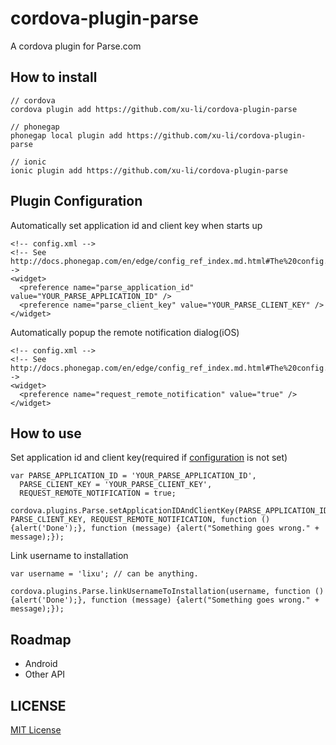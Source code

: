 # cordova-plugin-parse

A cordova plugin for Parse.com

## How to install

```
// cordova
cordova plugin add https://github.com/xu-li/cordova-plugin-parse

// phonegap
phonegap local plugin add https://github.com/xu-li/cordova-plugin-parse

// ionic
ionic plugin add https://github.com/xu-li/cordova-plugin-parse
```

## Plugin Configuration

Automatically set application id and client key when starts up
```
<!-- config.xml -->
<!-- See http://docs.phonegap.com/en/edge/config_ref_index.md.html#The%20config.xml%20File-->
<widget>
  <preference name="parse_application_id" value="YOUR_PARSE_APPLICATION_ID" />
  <preference name="parse_client_key" value="YOUR_PARSE_CLIENT_KEY" />
</widget>
```

Automatically popup the remote notification dialog(iOS)
```
<!-- config.xml -->
<!-- See http://docs.phonegap.com/en/edge/config_ref_index.md.html#The%20config.xml%20File-->
<widget>
  <preference name="request_remote_notification" value="true" />
</widget>
```

## How to use

Set application id and client key(required if [configuration](https://github.com/xu-li/cordova-plugin-parse/blob/master/README.md#plugin-configuration) is not set)

```
var PARSE_APPLICATION_ID = 'YOUR_PARSE_APPLICATION_ID',
  PARSE_CLIENT_KEY = 'YOUR_PARSE_CLIENT_KEY',
  REQUEST_REMOTE_NOTIFICATION = true;
  
cordova.plugins.Parse.setApplicationIDAndClientKey(PARSE_APPLICATION_ID, PARSE_CLIENT_KEY, REQUEST_REMOTE_NOTIFICATION, function () {alert('Done');}, function (message) {alert("Something goes wrong." + message);});
```

Link username to installation
```
var username = 'lixu'; // can be anything.

cordova.plugins.Parse.linkUsernameToInstallation(username, function () {alert('Done');}, function (message) {alert("Something goes wrong." + message);});
```

## Roadmap

* Android
* Other API

## LICENSE

[MIT License](http://opensource.org/licenses/MIT)
